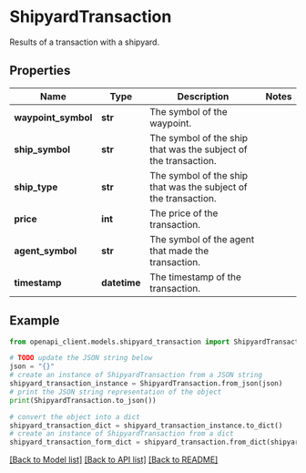 # ShipyardTransaction

Results of a transaction with a shipyard.

## Properties

Name | Type | Description | Notes
------------ | ------------- | ------------- | -------------
**waypoint_symbol** | **str** | The symbol of the waypoint. | 
**ship_symbol** | **str** | The symbol of the ship that was the subject of the transaction. | 
**ship_type** | **str** | The symbol of the ship that was the subject of the transaction. | 
**price** | **int** | The price of the transaction. | 
**agent_symbol** | **str** | The symbol of the agent that made the transaction. | 
**timestamp** | **datetime** | The timestamp of the transaction. | 

## Example

```python
from openapi_client.models.shipyard_transaction import ShipyardTransaction

# TODO update the JSON string below
json = "{}"
# create an instance of ShipyardTransaction from a JSON string
shipyard_transaction_instance = ShipyardTransaction.from_json(json)
# print the JSON string representation of the object
print(ShipyardTransaction.to_json())

# convert the object into a dict
shipyard_transaction_dict = shipyard_transaction_instance.to_dict()
# create an instance of ShipyardTransaction from a dict
shipyard_transaction_form_dict = shipyard_transaction.from_dict(shipyard_transaction_dict)
```
[[Back to Model list]](../README.md#documentation-for-models) [[Back to API list]](../README.md#documentation-for-api-endpoints) [[Back to README]](../README.md)


